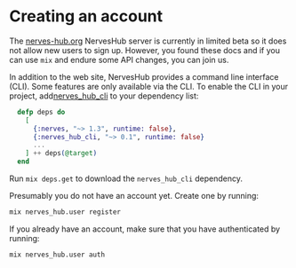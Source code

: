 # Creating an account



The [nerves-hub.org](https://nerves-hub.org) NervesHub server is currently in limited beta so it does not allow new users to sign up. However, you found these docs and if you can use `mix` and endure some API changes, you can join us.

In addition to the web site, NervesHub provides a command line interface \(CLI\). Some features are only available via the CLI. To enable the CLI in your project, add[nerves\_hub\_cli](https://hex.pm/packages/nerves_hub_cli) to your dependency list:

```elixir
  defp deps do
    [
      {:nerves, "~> 1.3", runtime: false},
      {:nerves_hub_cli, "~> 0.1", runtime: false}
      ...
    ] ++ deps(@target)
  end
```

Run `mix deps.get` to download the `nerves_hub_cli` dependency.

Presumably you do not have an account yet. Create one by running:

```bash
mix nerves_hub.user register
```

If you already have an account, make sure that you have authenticated by running:

```bash
mix nerves_hub.user auth
```

